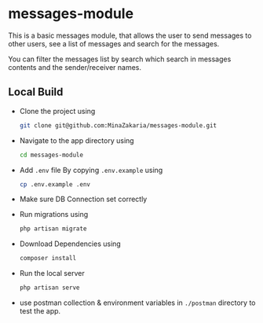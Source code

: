 # messages-module

This is a basic messages module, that allows the user to send messages to other users, see a list of messages and search for the messages.

You can filter the messages list by search which search in messages contents and the sender/receiver names.

## Local Build
- Clone the project using
    ```sh
    git clone git@github.com:MinaZakaria/messages-module.git
    ```
- Navigate to the app directory using
    ```sh
    cd messages-module
    ```
- Add `.env` file By copying `.env.example` using
    ```sh
    cp .env.example .env
    ```
- Make sure DB Connection set correctly
- Run migrations using
    ```sh
    php artisan migrate
    ```
- Download Dependencies using
    ```sh
    composer install
    ```

- Run the local server
    ```sh
    php artisan serve
    ```
- use postman collection & environment variables in `./postman` directory to test the app.